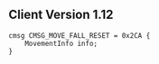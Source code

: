 ## Client Version 1.12

```rust,ignore
cmsg CMSG_MOVE_FALL_RESET = 0x2CA {
    MovementInfo info;    
}

```
